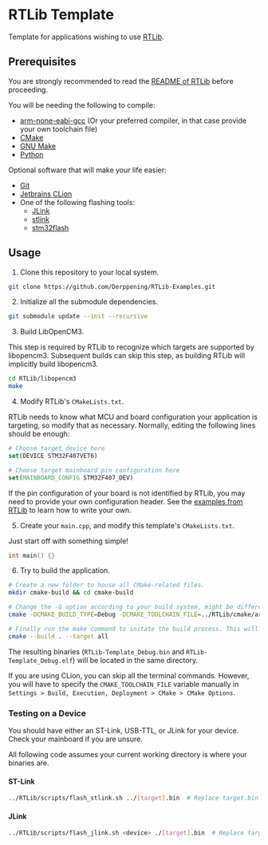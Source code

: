 # RTLib Template

Template for applications wishing to use [RTLib](https://github.com/Derppening/RTLib).

## Prerequisites

You are strongly recommended to read the [README of RTLib](https://github.com/Derppening/RTLib/blob/master/README.md) 
before proceeding.

You will be needing the following to compile:

- [arm-none-eabi-gcc](https://developer.arm.com/open-source/gnu-toolchain/gnu-rm) (Or your preferred compiler, in that 
case provide your own toolchain file)
- [CMake](https://cmake.org/)
- [GNU Make](https://www.gnu.org/software/make/)
- [Python](https://www.python.org/)

Optional software that will make your life easier:
- [Git](https://git-scm.com/)
- [Jetbrains CLion](https://www.jetbrains.com/clion/)
- One of the following flashing tools:
    - [JLink](https://www.segger.com/products/debug-probes/j-link/technology/flash-download/)
    - [stlink](https://github.com/texane/stlink)
    - [stm32flash](https://sourceforge.net/p/stm32flash/wiki/Home/)

## Usage

1. Clone this repository to your local system. 

```bash
git clone https://github.com/Derppening/RTLib-Examples.git
```

2. Initialize all the submodule dependencies.

```bash
git submodule update --init --recursive
```

3. Build LibOpenCM3.

This step is required by RTLib to recognize which targets are supported by libopencm3. Subsequent builds can skip this 
step, as building RTLib will implicitly build libopencm3.

```bash
cd RTLib/libopencm3
make
```

4. Modify RTLib's `CMakeLists.txt`.

RTLib needs to know what MCU and board configuration your application is targeting, so modify that as necessary. 
Normally, editing the following lines should be enough:
```cmake
# Choose target device here
set(DEVICE STM32F407VET6)

# Choose target mainboard pin configuration here
set(MAINBOARD_CONFIG STM32F407_DEV)
```

If the pin configuration of your board is not identified by RTLib, you may need to provide your own configuration 
header. See the [examples from RTLib](https://github.com/Derppening/RTLib/tree/master/src/config) to learn how to write 
your own.

5. Create your `main.cpp`, and modify this template's `CMakeLists.txt`.

Just start off with something simple!

```cpp
int main() {}
```

6. Try to build the application.

```bash
# Create a new folder to house all CMake-related files.
mkdir cmake-build && cd cmake-build

# Change the -G option according to your build system, might be different for example if you were using MinGW.
cmake -DCMAKE_BUILD_TYPE=Debug -DCMAKE_TOOLCHAIN_FILE=../RTLib/cmake/arm-toolchain.cmake -G "CodeBlocks - Unix Makefiles" ..

# Finally run the make command to initate the build process. This will build everything into the "cmake-build" folder.
cmake --build . --target all
```

The resulting binaries (`RTLib-Template_Debug.bin` and `RTLib-Template_Debug.elf`) will be located in the same 
directory.

If you are using CLion, you can skip all the terminal commands. However, you will have to specify the 
`CMAKE_TOOLCHAIN_FILE` variable manually in `Settings > Build, Execution, Deployment > CMake > CMake Options`.

### Testing on a Device

You should have either an ST-Link, USB-TTL, or JLink for your device. Check your mainboard if you are unsure.

All following code assumes your current working directory is where your binaries are.

#### ST-Link

```bash
../RTLib/scripts/flash_stlink.sh ../[target].bin  # Replace target.bin with the appropriate file
```

#### JLink

```bash
../RTLib/scripts/flash_jlink.sh <device> ./[target].bin  # Replace target.bin with the appropriate file
```


